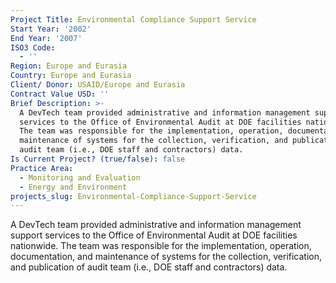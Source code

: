 ```yaml
---
Project Title: Environmental Compliance Support Service
Start Year: '2002'
End Year: '2007'
ISO3 Code:
  - ''
Region: Europe and Eurasia
Country: Europe and Eurasia
Client/ Donor: USAID/Europe and Eurasia
Contract Value USD: ''
Brief Description: >-
  A DevTech team provided administrative and information management support
  services to the Office of Environmental Audit at DOE facilities nationwide.
  The team was responsible for the implementation, operation, documentation, and
  maintenance of systems for the collection, verification, and publication of
  audit team (i.e., DOE staff and contractors) data.
Is Current Project? (true/false): false
Practice Area:
  - Monitoring and Evaluation
  - Energy and Environment
projects_slug: Environmental-Compliance-Support-Service
---
```

A DevTech team provided administrative and information management support services to the Office of Environmental Audit at DOE facilities nationwide. The team was responsible for the implementation, operation, documentation, and maintenance of systems for the collection, verification, and publication of audit team (i.e., DOE staff and contractors) data.